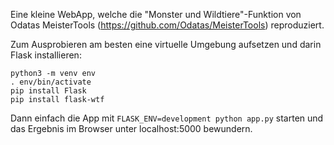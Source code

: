 Eine kleine WebApp, welche die "Monster und Wildtiere"-Funktion von Odatas
MeisterTools (https://github.com/Odatas/MeisterTools) reproduziert.

Zum Ausprobieren am besten eine virtuelle Umgebung aufsetzen und darin Flask
installieren:
```
python3 -m venv env
. env/bin/activate
pip install Flask
pip install flask-wtf
```
Dann einfach die App mit `FLASK_ENV=development python app.py` starten und das
Ergebnis im Browser unter localhost:5000 bewundern.
